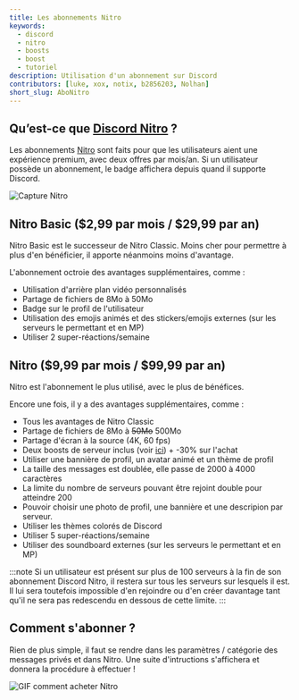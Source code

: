 ```yaml
---
title: Les abonnements Nitro
keywords:
  - discord
  - nitro
  - boosts
  - boost
  - tutoriel
description: Utilisation d'un abonnement sur Discord
contributors: [luke, xox, notix, b2856203, Nolhan]
short_slug: AboNitro
---
```


## Qu’est-ce que [Discord Nitro](https://support.discord.com/hc/fr/articles/115000435108-Discord-Nitro-Classic-Nitro) ?
Les abonnements [Nitro](https://support.discord.com/hc/fr/articles/115000435108-Discord-Nitro-Classic-Nitro) sont faits pour que les utilisateurs aient une expérience premium, avec deux offres par mois/an. Si un utilisateur possède un abonnement, le badge affichera depuis quand il supporte Discord.

![Capture Nitro](https://i.discord.fr/bRo.png)

## Nitro Basic ($2,99 par mois / $29,99 par an)
Nitro Basic est le successeur de Nitro Classic. Moins cher pour permettre à plus d'en bénéficier, il apporte néanmoins moins d'avantage.

L'abonnement octroie des avantages supplémentaires, comme : 
* Utilisation d'arrière plan vidéo personnalisés
* Partage de fichiers de 8Mo à 50Mo
* Badge sur le profil de l'utilisateur
* Utilisation des emojis animés et des stickers/emojis externes (sur les serveurs le permettant et en MP)
* Utiliser 2 super-réactions/semaine

## Nitro ($9,99 par mois / $99,99 par an)
Nitro est l'abonnement le plus utilisé, avec le plus de bénéfices.

Encore une fois, il y a des avantages supplémentaires, comme :
* Tous les avantages de Nitro Classic
* Partage de fichiers de 8Mo à ~~50Mo~~ 500Mo
* Partage d'écran à la source (4K, 60 fps)
* Deux boosts de serveur inclus (voir [ici](https://discord.fr/wiki/nitro-jeux/boost-serveur/boost)) + -30% sur l'achat
* Utiliser une bannière de profil, un avatar animé et un thème de profil
* La taille des messages est doublée, elle passe de 2000 à 4000 caractères
* La limite du nombre de serveurs pouvant être rejoint double pour atteindre 200
* Pouvoir choisir une photo de profil, une bannière et une descripion par serveur.
* Utiliser les thèmes colorés de Discord
* Utiliser 5 super-réactions/semaine
* Utiliser des soundboard externes (sur les serveurs le permettant et en MP)

:::note 
Si un utilisateur est présent sur plus de 100 serveurs à la fin de son abonnement Discord Nitro, il restera sur tous les serveurs sur lesquels il est. Il lui sera toutefois impossible d'en rejoindre ou d'en créer davantage tant qu'il ne sera pas redescendu en dessous de cette limite. 
:::

## Comment s'abonner ?
Rien de plus simple, il faut se rendre dans les paramètres / catégorie des messages privés et dans Nitro. Une suite d'intructions s'affichera et donnera la procédure à effectuer !

![GIF comment acheter Nitro](https://i.discord.fr/jc3.gif)
